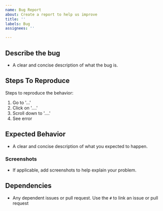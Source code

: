 ```yaml
---
name: Bug Report
about: Create a report to help us improve
title: ''
labels: Bug
assignees: ''

---
```


## **Describe the bug**
- A clear and concise description of what the bug is.

## **Steps To Reproduce**
Steps to reproduce the behavior:
1. Go to '...'
2. Click on '....'
3. Scroll down to '....'
4. See error

## **Expected Behavior**
- A clear and concise description of what you expected to happen.

### **Screenshots**
- If applicable, add screenshots to help explain your problem.

## **Dependencies**
- Any dependent issues or pull request. Use the `#` to link an issue or pull request
